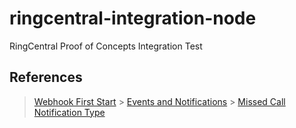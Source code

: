 # ringcentral-integration-node

RingCentral Proof of Concepts Integration Test

## References

> [Webhook First Start](https://developers.ringcentral.com/guide/notifications/websockets/quick-start) > [Events and Notifications](https://developers.ringcentral.com/api-reference/Subscriptions/listSubscriptions) > [Missed Call Notification Type](https://developers.ringcentral.com/api-reference/Extension-Telephony-Sessions-Event)
